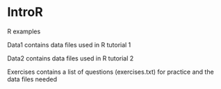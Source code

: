 # IntroR

R examples

Data1 contains data files used in R tutorial 1

Data2 contains data files used in R tutorial 2

Exercises contains a list of questions (exercises.txt) for practice and the data files needed
